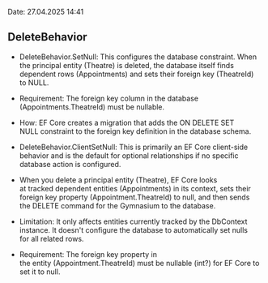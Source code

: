 
Date: 27.04.2025 14:41

## DeleteBehavior

- DeleteBehavior.SetNull: This configures the database constraint. When the principal entity (Theatre) is deleted, the database itself finds dependent rows (Appointments) and sets their foreign key (TheatreId) to NULL.

- Requirement: The foreign key column in the database (Appointments.TheatreId) must be nullable.

- How: EF Core creates a migration that adds the ON DELETE SET NULL constraint to the foreign key definition in the database schema.

- DeleteBehavior.ClientSetNull: This is primarily an EF Core client-side behavior and is the default for optional relationships if no specific database action is configured. 
- When you delete a principal entity (Theatre), EF Core looks at tracked dependent entities (Appointments) in its context, sets their foreign key property (Appointment.TheatreId) to null, and then sends the DELETE command for the Gymnasium to the database.

- Limitation: It only affects entities currently tracked by the DbContext instance. It doesn't configure the database to automatically set nulls for all related rows.
- Requirement: The foreign key property in the entity (Appointment.TheatreId) must be nullable (int?) for EF Core to set it to null.
